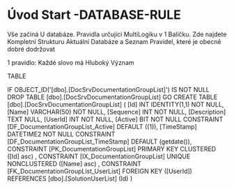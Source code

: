 ﻿# Úvod   Start -DATABASE-RULE  

Vše začíná U databáze. 
Pravidla určující MultiLogiku v 1 Balíčku.
Zde najdete Kompletní Strukturu Aktuální Databáze
a Seznam Pravidel, které je obecně dobré dodržovat

1 pravidlo: Každé slovo má Hluboký Význam

TABLE


 IF OBJECT_ID('[dbo].[DocSrvDocumentationGroupList]') IS NOT NULL 
 DROP TABLE [dbo].[DocSrvDocumentationGroupList] 
 GO
 CREATE TABLE [dbo].[DocSrvDocumentationGroupList] ( 
 [Id]           INT              IDENTITY(1,1)          NOT NULL,
 [Name]         VARCHAR(50)                             NOT NULL,
 [Sequence]     INT                                     NOT NULL,
 [Description]  TEXT                                        NULL,
 [UserId]       INT                                     NOT NULL,
 [Active]       BIT                                     NOT NULL  CONSTRAINT [DF_DocumentationGroupList_Active] DEFAULT ((1)),
 [TimeStamp]    DATETIME2                               NOT NULL  CONSTRAINT [DF_DocumentationGroupList_TimeStamp] DEFAULT (getdate()),
 CONSTRAINT   [PK_DocumentationGroupList]  PRIMARY KEY CLUSTERED    ([Id] asc) ,
 CONSTRAINT   [IX_DocumentationGroupList]  UNIQUE      NONCLUSTERED ([Name] asc) ,
 CONSTRAINT [FK_DocumentationGroupList_UserList] FOREIGN KEY ([UserId]) REFERENCES [dbo].[SolutionUserList] (Id) )
 
 